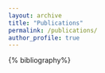 ```yaml
---
layout: archive
title: "Publications"
permalink: /publications/
author_profile: true
---
```


{% bibliography%}

